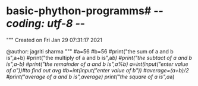 # basic-phython-programms# -*- coding: utf-8 -*-
"""
Created on Fri Jan 29 07:31:17 2021

@author: jagriti sharma
"""
#a=56
#b=56
#print("the sum of a and b is",a+b)
#print("the multiply of a and b is",a*b)
#print("the subtact of a and b is",a-b)
#print("the remainder of a and b is",a%b)
a=int(input("enter value of a"))#to find out avg
#b=int(input("enter value of b"))
#average=(a+b)/2
#print("average of a and b is",average)
print("the square of a is",a*a)
